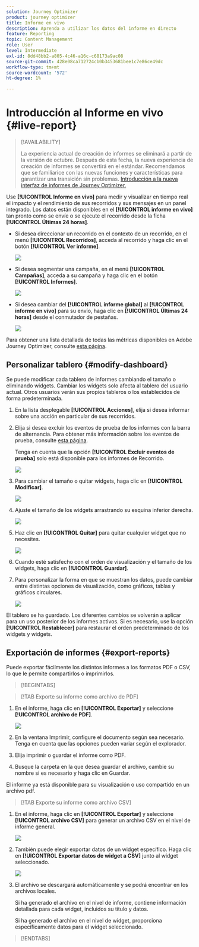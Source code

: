 ```yaml
---
solution: Journey Optimizer
product: journey optimizer
title: Informe en vivo
description: Aprenda a utilizar los datos del informe en directo
feature: Reporting
topic: Content Management
role: User
level: Intermediate
exl-id: 8dd48bb2-a805-4c46-a16c-c68173a9ac08
source-git-commit: 428e08ca712724cb0b3453681bee1c7e86ce49dc
workflow-type: tm+mt
source-wordcount: '572'
ht-degree: 1%

---
```


# Introducción al Informe en vivo {#live-report}

>[!AVAILABILITY]
>
>La experiencia actual de creación de informes se eliminará a partir de la versión de octubre. Después de esta fecha, la nueva experiencia de creación de informes se convertirá en el estándar. Recomendamos que se familiarice con las nuevas funciones y características para garantizar una transición sin problemas. [Introducción a la nueva interfaz de informes de Journey Optimizer.](report-gs-cja.md)

Use **[!UICONTROL Informe en vivo]** para medir y visualizar en tiempo real el impacto y el rendimiento de sus recorridos y sus mensajes en un panel integrado.
Los datos están disponibles en el **[!UICONTROL informe en vivo]** tan pronto como se envíe o se ejecute el recorrido desde la ficha **[!UICONTROL Últimas 24 horas]**.

* Si desea direccionar un recorrido en el contexto de un recorrido, en el menú **[!UICONTROL Recorridos]**, acceda al recorrido y haga clic en el botón **[!UICONTROL Ver informe]**.

  ![](assets/report_journey.png)

* Si desea segmentar una campaña, en el menú **[!UICONTROL Campañas]**, acceda a su campaña y haga clic en el botón **[!UICONTROL Informes]**.

  ![](assets/report_campaign.png)

* Si desea cambiar del **[!UICONTROL informe global]** al **[!UICONTROL informe en vivo]** para su envío, haga clic en **[!UICONTROL Últimas 24 horas]** desde el conmutador de pestañas.

  ![](assets/report_3.png)

Para obtener una lista detallada de todas las métricas disponibles en Adobe Journey Optimizer, consulte [esta página](#list-of-components-live).

## Personalizar tablero {#modify-dashboard}

Se puede modificar cada tablero de informes cambiando el tamaño o eliminando widgets. Cambiar los widgets solo afecta al tablero del usuario actual. Otros usuarios verán sus propios tableros o los establecidos de forma predeterminada.

1. En la lista desplegable **[!UICONTROL Acciones]**, elija si desea informar sobre una acción en particular de sus recorridos.

1. Elija si desea excluir los eventos de prueba de los informes con la barra de alternancia. Para obtener más información sobre los eventos de prueba, consulte [esta página](../building-journeys/testing-the-journey.md).

   Tenga en cuenta que la opción **[!UICONTROL Excluir eventos de prueba]** solo está disponible para los informes de Recorrido.

   ![](assets/report_modify_6.png)

1. Para cambiar el tamaño o quitar widgets, haga clic en **[!UICONTROL Modificar]**.

   ![](assets/report_modify_7.png)

1. Ajuste el tamaño de los widgets arrastrando su esquina inferior derecha.

   ![](assets/report_modify_8.png)

1. Haz clic en **[!UICONTROL Quitar]** para quitar cualquier widget que no necesites.

   ![](assets/report_modify_9.png)

1. Cuando esté satisfecho con el orden de visualización y el tamaño de los widgets, haga clic en **[!UICONTROL Guardar]**.

1. Para personalizar la forma en que se muestran los datos, puede cambiar entre distintas opciones de visualización, como gráficos, tablas y gráficos circulares.

   ![](assets/report_modify_11.png)

El tablero se ha guardado. Los diferentes cambios se volverán a aplicar para un uso posterior de los informes activos. Si es necesario, use la opción **[!UICONTROL Restablecer]** para restaurar el orden predeterminado de los widgets y widgets.

## Exportación de informes {#export-reports}

Puede exportar fácilmente los distintos informes a los formatos PDF o CSV, lo que le permite compartirlos o imprimirlos.

>[!BEGINTABS]

>[!TAB Exporte su informe como archivo de PDF]

1. En el informe, haga clic en **[!UICONTROL Exportar]** y seleccione **[!UICONTROL archivo de PDF]**.

   ![](assets/export_6.png)

1. En la ventana Imprimir, configure el documento según sea necesario. Tenga en cuenta que las opciones pueden variar según el explorador.

1. Elija imprimir o guardar el informe como PDF.

1. Busque la carpeta en la que desea guardar el archivo, cambie su nombre si es necesario y haga clic en Guardar.

El informe ya está disponible para su visualización o uso compartido en un archivo pdf.

>[!TAB Exporte su informe como archivo CSV]

1. En el informe, haga clic en **[!UICONTROL Exportar]** y seleccione **[!UICONTROL archivo CSV]** para generar un archivo CSV en el nivel de informe general.

   ![](assets/export_4.png)

1. También puede elegir exportar datos de un widget específico. Haga clic en **[!UICONTROL Exportar datos de widget a CSV]** junto al widget seleccionado.

   ![](assets/export_5.png)

1. El archivo se descargará automáticamente y se podrá encontrar en los archivos locales.

   Si ha generado el archivo en el nivel de informe, contiene información detallada para cada widget, incluidos su título y datos.

   Si ha generado el archivo en el nivel de widget, proporciona específicamente datos para el widget seleccionado.

>[!ENDTABS]
